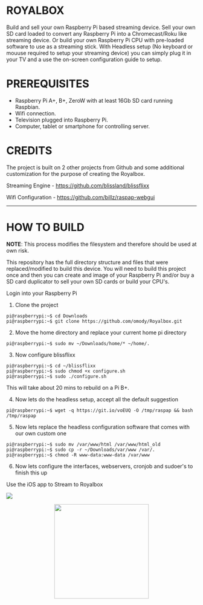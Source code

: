 # ROYALBOX
Build and sell your own Raspberry Pi based streaming device.  Sell your own SD card loaded to convert any Raspberry Pi into a Chromecast/Roku like streaming device.  Or build your own Raspberry Pi CPU with pre-loaded software to use as a streaming stick.  With Headless setup (No keyboard or mouuse required to setup your streaming device) you can simply plug it in your TV and a use the on-screen configuration guide to setup. 

# PREREQUISITES

 - Raspberry Pi A+, B+, ZeroW with at least 16Gb SD card running Raspbian. 
 - Wifi connection.
 - Television plugged into Raspberry Pi.
 - Computer, tablet or smartphone for controlling server.
 
# CREDITS

The project is built on 2 other projects from Github and some additional customization for the purpose of creating the Royalbox.

Streaming Engine - https://github.com/blissland/blissflixx

Wifi Configuration - https://github.com/billz/raspap-webgui

-------------------------------------------------------------------------------------------------------------------------
# HOW TO BUILD

**NOTE**:  This process modifies the filesystem and therefore should be used at own risk.

This repository has the full directory structure and files that were replaced/modified to build this device.  You will need to build this project once and then you can create and image of your Raspberry Pi and/or buy a SD card duplicator to sell your own SD cards or build your CPU's.


Login into your Raspberry Pi

1) Clone the project
```
pi@raspberrypi:~$ cd Downloads
pi@raspberrypi:~$ git clone https://github.com/omody/Royalbox.git
```

2) Move the home directory and replace your current home pi directory
```
pi@raspberrypi:~$ sudo mv ~/Downloads/home/* ~/home/.
```

3) Now configure blissflixx
```
pi@raspberrypi:~$ cd ~/blissflixx
pi@raspberrypi:~$ sudo chmod +x configure.sh
pi@raspberrypi:~$ sudo ./configure.sh
```

This will take about 20 mins to rebuild on a Pi B+.

4) Now lets do the headless setup, accept all the default suggestion
```
pi@raspberrypi:~$ wget -q https://git.io/voEUQ -O /tmp/raspap && bash /tmp/raspap
```

5) Now lets replace the headless configuration software that comes with our own custom one
```
pi@raspberrypi:~$ sudo mv /var/www/html /var/www/html_old
pi@raspberrypi:~$ sudo cp -r ~/Downloads/var/www /var/.
pi@raspberrypi:~$ chmod -R www-data:www-data /var/www
```

6) Now lets configure the interfaces, webservers, cronjob and sudoer's to finish this up



Use the iOS app to Stream to Royalbox

<a href="https://itunes.apple.com/us/app/royalbox-control-center-home/id1450861330?mt=8"><img src="images/githawk-pulse.gif" /></a>
<p align="center"><a href="https://itunes.apple.com/app/royalbox-control-center-home/id1450861330"><img src="https://github.com/omody/GitHawk/blob/master/images/app-store-badge.png" width="250" /></a></p>

